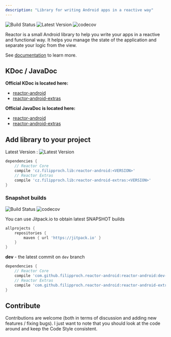 ```yaml
---
description: "Library for writing Android apps in a reactive way"
---
```


![Build Status](https://circleci.com/gh/filipproch/reactor-android/tree/master.svg?style=shield)
![Latest Version](https://api.bintray.com/packages/filipproch/maven/reactor-android/images/download.svg)
![codecov](https://codecov.io/gh/filipproch/reactor-android/branch/master/graph/badge.svg)

Reactor is a small Android library to help you write your apps in a reactive and functional way. It helps you manage
 the state of the application and separate your logic from the view.

See [documentation](/docs/) to learn more.

## KDoc / JavaDoc

__Official KDoc is located here:__
 - [reactor-android](https://reactor-android.firebaseapp.com/kdoc/library/)
 - [reactor-android-extras](https://reactor-android.firebaseapp.com/kdoc/library-extras/)

__Official JavaDoc is located here:__
 - [reactor-android](https://reactor-android.firebaseapp.com/javadoc/library/)
 - [reactor-android-extras](https://reactor-android.firebaseapp.com/javadoc/library-extras/)

## Add library to your project

Latest Version : ![Latest Version](https://api.bintray.com/packages/filipproch/maven/reactor-android/images/download.svg)

```groovy
dependencies {
    // Reactor Core
    compile 'cz.filipproch.lib:reactor-android:<VERSION>'
    // Reactor Extras
    compile 'cz.filipproch.lib:reactor-android-extras:<VERSION>'
}
```

### Snapshot builds
![Build Status](https://circleci.com/gh/filipproch/reactor-android/tree/dev.svg?style=shield)
![codecov](https://codecov.io/gh/filipproch/reactor-android/branch/dev/graph/badge.svg)

You can use Jitpack.io to obtain latest SNAPSHOT builds

```groovy
allprojects {
    repositories {
        maven { url 'https://jitpack.io' }
    }
}
```

**dev** - the latest commit on `dev` branch

```groovy
dependencies {
    // Reactor Core
    compile 'com.github.filipproch.reactor-android:reactor-android:dev-SNAPSHOT'
    // Reactor Extras
    compile 'com.github.filipproch.reactor-android:reactor-android-extras:dev-SNAPSHOT'
}
```

## Contribute

Contributions are welcome (both in terms of discussion and adding new features / fixing bugs).
 I just want to note that you should look at the code around and keep the Code Style consistent.